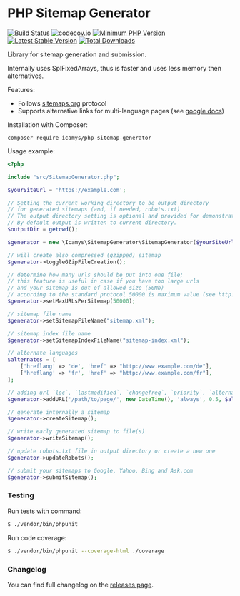 # PHP Sitemap Generator

[![Build Status](https://travis-ci.org/icamys/php-sitemap-generator.svg?branch=master)](https://travis-ci.org/icamys/php-sitemap-generator)
[![codecov.io](https://codecov.io/github/icamys/php-sitemap-generator/coverage.svg?branch=master)](https://codecov.io/github/icamys/php-sitemap-generator?branch=master)
[![Minimum PHP Version](https://img.shields.io/badge/php-%3E%3D%207.2-8892BF.svg)](https://php.net/)
[![Latest Stable Version](https://poser.pugx.org/icamys/php-sitemap-generator/v/stable.png)](https://packagist.org/packages/icamys/php-sitemap-generator)
[![Total Downloads](https://poser.pugx.org/icamys/php-sitemap-generator/downloads)](https://packagist.org/packages/icamys/php-sitemap-generator)

Library for sitemap generation and submission.

Internally uses SplFixedArrays, thus is faster and uses less memory then alternatives.

Features:
* Follows [sitemaps.org](https://sitemaps.org/) protocol
* Supports alternative links for multi-language pages (see [google docs](https://webmasters.googleblog.com/2012/05/multilingual-and-multinational-site.html))

Installation with Composer:

```
composer require icamys/php-sitemap-generator
```

Usage example:

```php
<?php

include "src/SitemapGenerator.php";

$yourSiteUrl = 'https://example.com';

// Setting the current working directory to be output directory
// for generated sitemaps (and, if needed, robots.txt)
// The output directory setting is optional and provided for demonstration purpose.
// By default output is written to current directory. 
$outputDir = getcwd();

$generator = new \Icamys\SitemapGenerator\SitemapGenerator($yourSiteUrl, $outputDir);

// will create also compressed (gzipped) sitemap
$generator->toggleGZipFileCreation();

// determine how many urls should be put into one file;
// this feature is useful in case if you have too large urls
// and your sitemap is out of allowed size (50Mb)
// according to the standard protocol 50000 is maximum value (see http://www.sitemaps.org/protocol.html)
$generator->setMaxURLsPerSitemap(50000);

// sitemap file name
$generator->setSitemapFileName("sitemap.xml");

// sitemap index file name
$generator->setSitemapIndexFileName("sitemap-index.xml");

// alternate languages
$alternates = [
    ['hreflang' => 'de', 'href' => "http://www.example.com/de"],
    ['hreflang' => 'fr', 'href' => "http://www.example.com/fr"],
];

// adding url `loc`, `lastmodified`, `changefreq`, `priority`, `alternates`
$generator->addURL('/path/to/page/', new DateTime(), 'always', 0.5, $alternates);

// generate internally a sitemap
$generator->createSitemap();

// write early generated sitemap to file(s)
$generator->writeSitemap();

// update robots.txt file in output directory or create a new one
$generator->updateRobots();

// submit your sitemaps to Google, Yahoo, Bing and Ask.com
$generator->submitSitemap();
```

### Testing

Run tests with command:

```bash
$ ./vendor/bin/phpunit
```

Run code coverage:

```bash
$ ./vendor/bin/phpunit --coverage-html ./coverage
```

### Changelog

You can find full changelog on the [releases page](https://github.com/icamys/php-sitemap-generator/releases).
